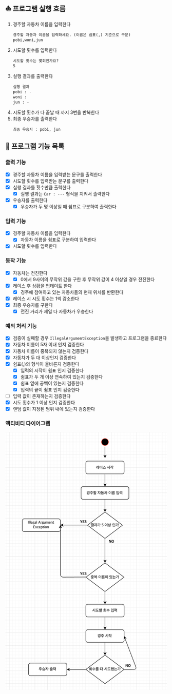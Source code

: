 ## ⛵️ 프로그램 실행 흐름
1. 경주할 자동차 이름을 입력한다
    ```
   경주할 자동차 이름을 입력하세요. (이름은 쉼표(,) 기준으로 구분)
   pobi,woni,jun
   ```
2. 시도할 횟수를 입력한다
    ```
   시도할 횟수는 몇회인가요?
   5
   ```
3. 실행 결과를 출력한다
    ```
   실행 결과
   pobi : -
   woni : 
   jun : -
   ```
4. 시도할 횟수가 다 끝날 때 까지 3번을 반복한다
5. 최종 우승자를 출력한다
    ```
   최종 우승자 : pobi, jun 
   ```
   
## 🚀 프로그램 기능 목록
### 출력 기능 
- [x] 경주할 자동차 이름을 입력받는 문구를 출력한다
- [x] 시도할 횟수를 입력받는 문구를 출력한다
- [x] 실행 결과를 횟수만큼 출력한다
  - [x] 실행 결과는 `Car : ---` 형식을 지켜서 출력한다
- [x] 우승자를 출력한다
  - [x] 우승자가 두 명 이상일 때 쉼표로 구분하여 출력한다 
### 입력 기능
- [x] 경주할 자동차 이름을 입력한다
  - [x] 자동차 이름을 쉼표로 구분하여 입력한다 
- [x] 시도할 횟수를 입력한다 
### 동작 기능
- [x] 자동차는 전진한다
   - [x] 0에서 9사이의 무작위 값을 구한 후 무작위 값이 4 이상일 경우 전진한다
- [x] 레이스 후 상황을 업데이트 한다
   - [x] 경주에 참여하고 있는 자동차들의 현재 위치를 반환한다
- [x] 레이스 시 시도 횟수는 1씩 감소한다
- [x] 최종 우승자를 구한다
   - [x] 전진 거리가 제일 다 자동차가 우승한다
### 예외 처리 기능
- [x] 검증이 실패할 경우 `IllegalArgumentException`을 발생하고 프로그램을 종료한다
- [x] 자동차 이름이 5자 이내 인지 검증한다
- [x] 자동차 이름이 중복되지 않는지 검증한다
- [x] 자동차가 두 대 이상인지 검증한다
- [x] 쉼표(,)의 형식이 올바른지 검증한다
   - [x] 입력의 시작이 쉼표 인지 검증한다
   - [x] 쉼표가 두 개 이상 연속하여 있는지 검증한다
   - [x] 쉼표 옆에 공백이 있는지 검증한다
   - [x] 입력의 끝이 쉼표 인지 검증한다
- [ ] 입력 값이 존재하는지 검증한다
- [x] 시도 횟수가 1 이상 인지 검증한다
- [x] 랜덤 값이 지정된 범위 내에 있는지 검증한다

### 액티비티 다이어그램
![Activity-Diagram.png](Activity-Diagram.png)